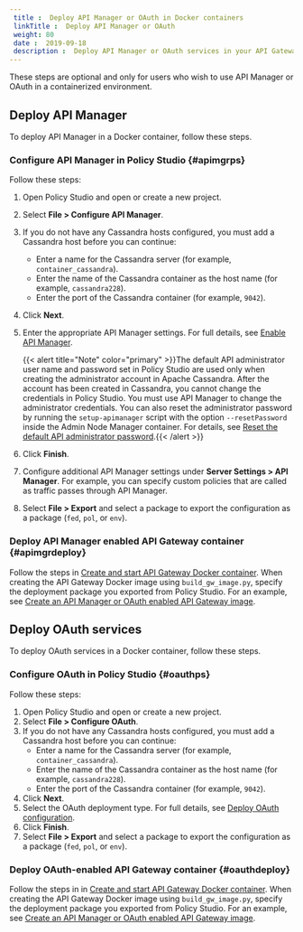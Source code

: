 ```yaml
---
 title :  Deploy API Manager or OAuth in Docker containers 
 linkTitle :  Deploy API Manager or OAuth 
 weight: 80
 date :  2019-09-18 
 description :  Deploy API Manager or OAuth services in your API Gateway containers.
---
```


These steps are optional and only for users who wish to use API Manager or OAuth in a containerized environment.

## Deploy API Manager

To deploy API Manager in a Docker container, follow these steps.

### Configure API Manager in Policy Studio {#apimgrps}

Follow these steps:

1. Open Policy Studio and open or create a new project.
2. Select **File > Configure API Manager**.
3. If you do not have any Cassandra hosts configured, you must add a Cassandra host before you can continue:
    * Enter a name for the Cassandra server (for example, `container_cassandra`).
    * Enter the name of the Cassandra container as the host name (for example, `cassandra228`).
    * Enter the port of the Cassandra container (for example, `9042`).

4. Click **Next**.
5. Enter the appropriate API Manager settings. For full details, see [Enable API Manager](/docs/apim_administration/apimgr_admin/api_mgmt_config#enable-api-manager).

    {{< alert title="Note" color="primary" >}}The default API administrator user name and password set in Policy Studio are used only when creating the administrator account in Apache Cassandra. After the account has been created in Cassandra, you cannot change the credentials in Policy Studio. You must use API Manager to change the administrator credentials. You can also reset the administrator password by running the `setup-apimanager` script with the option `--resetPassword` inside the Admin Node Manager container. For details, see [Reset the default API administrator password](/docs/apim_installation/apigw_containers/container_troubleshoot#reset-the-default-api-administrator-password).{{< /alert >}}

6. Click **Finish**.
7. Configure additional API Manager settings under **Server Settings > API Manager**. For example, you can specify custom policies that are called as traffic passes through API Manager.
8. Select **File > Export** and select a package to export the configuration as a package (`fed`, `pol`, or `env`).

### Deploy API Manager enabled API Gateway container {#apimgrdeploy}

Follow the steps in [Create and start API Gateway Docker container](/docs/apim_installation/apigw_containers/docker_script_gwimage/). When creating the API Gateway Docker image using `build_gw_image.py`, specify the deployment package you exported from Policy Studio. For an example, see [Create an API Manager or OAuth enabled API Gateway image](/docs/apim_installation/apigw_containers/docker_script_gwimage#create-an-api-manager-or-oauth-enabled-api-gateway-image).

## Deploy OAuth services

To deploy OAuth services in a Docker container, follow these steps.

### Configure OAuth in Policy Studio {#oauthps}

Follow these steps:

1. Open Policy Studio and open or create a new project.
2. Select **File > Configure OAuth**.
3. If you do not have any Cassandra hosts configured, you must add a Cassandra host before you can continue:
    * Enter a name for the Cassandra server (for example, `container_cassandra`).
    * Enter the name of the Cassandra container as the host name (for example, `cassandra228`).
    * Enter the port of the Cassandra container (for example, `9042`).
4. Click **Next**.
5. Select the OAuth deployment type. For full details, see [Deploy OAuth configuration](/docs/apim_policydev/apigw_oauth/gw_server#deploy-oauth-services).
6. Click **Finish**.
7. Select **File > Export** and select a package to export the configuration as a package (`fed`, `pol`, or `env`).

### Deploy OAuth-enabled API Gateway container {#oauthdeploy}

Follow the steps in in [Create and start API Gateway Docker container](/docs/apim_installation/apigw_containers/docker_script_gwimage/). When creating the API Gateway Docker image using `build_gw_image.py`, specify the deployment package you exported from Policy Studio. For an example, see [Create an API Manager or OAuth enabled API Gateway image](/docs/apim_installation/apigw_containers/docker_script_gwimage#create-an-api-manager-or-oauth-enabled-api-gateway-image).
